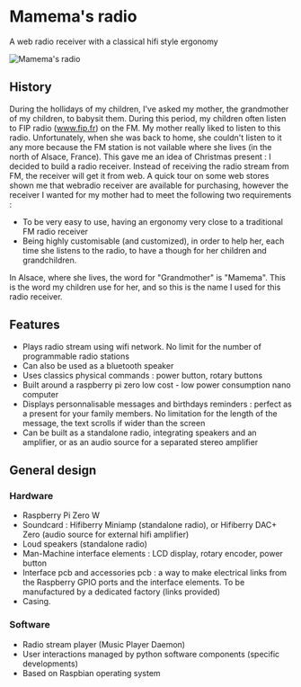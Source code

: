 # Mamema's radio
A web radio receiver with a classical hifi style ergonomy

![Mamema's radio](https://github.com/sebastienroy/mamemasradio/blob/develop/documentation/pictures/radio_front_on_500px.jpg)

## History

During the hollidays of my children, I've asked my mother, the grandmother of my children, to babysit them. During this period, my children often listen to FIP radio (www.fip.fr) on the FM. My mother really liked to listen to this radio. Unfortunately, when she was back to home, she couldn't listen to it any more because the FM station is not vailable where she lives (in the north of Alsace, France).
This gave me an idea of Christmas present : I decided to build a radio receiver. Instead of receiving the radio stream from FM, the receiver will get it from web. A quick tour on some web stores shown me that webradio receiver are available for purchasing, however the receiver I wanted for my mother had to meet the following two requirements :
* To be very easy to use, having an ergonomy very close to a traditional FM radio receiver
* Being highly customisable (and customized), in order to help her, each time she listens to the radio, to have a though for her children and grandchildren.

In Alsace, where she lives, the word for "Grandmother" is "Mamema". This is the word my children use for her, and so this is the name I used for this radio receiver.

## Features
* Plays radio stream using wifi network. No limit for the number of programmable radio stations
* Can also be used as a bluetooth speaker
* Uses classics physical commands : power button, rotary buttons
* Built around a raspberry pi zero low cost - low power consumption nano computer
* Displays personnalisable messages and birthdays reminders : perfect as a present for your family members. No limitation for the length of the message, the text scrolls if wider than the screen
* Can be built as a standalone radio, integrating speakers and an amplifier, or as an audio source for a separated stereo amplifier

## General design
### Hardware
* Raspberry Pi Zero W
* Soundcard :  Hifiberry Miniamp (standalone radio), or Hifiberry DAC+ Zero (audio source for external hifi amplifier)
* Loud speakers (standalone radio)
* Man-Machine interface elements : LCD display, rotary encoder, power button
* Interface pcb and accessories pcb : a way to make electrical links from the Raspberry GPIO ports and the interface elements. To be manufactured by a dedicated factory (links provided)
* Casing.
### Software
* Radio stream player (Music Player Daemon)
* User interactions managed by python software components (specific developments)
* Based on Raspbian operating system
